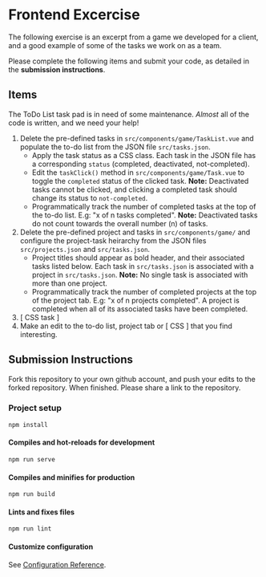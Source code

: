 # Frontend Excercise

The following exercise is an excerpt from a game we developed for a client, and a good example of some of the tasks we work on as a team.

Please complete the following items and submit your code, as detailed in the **submission instructions**.

## Items
The ToDo List task pad is in need of some maintenance. _Almost_ all of the code is written, and we need your help!
1. Delete the pre-defined tasks in `src/components/game/TaskList.vue` and populate the to-do list from the JSON file `src/tasks.json`.
    - Apply the task status as a CSS class. Each task in the JSON file has a corresponding `status` (completed, deactivated, not-completed).
    - Edit the `taskClick()` method in `src/components/game/Task.vue` to toggle the `completed` status of the clicked task. **Note:** Deactivated tasks cannot be clicked, and clicking a completed task should change its status to `not-completed`.  
    - Programmatically track the number of completed tasks at the top of the to-do list. E.g: "x of n tasks completed". **Note:** Deactivated tasks do not count towards the overall number (n) of tasks.
2. Delete the pre-defined project and tasks in `src/components/game/` and configure the project-task heirarchy from the JSON files `src/projects.json` and `src/tasks.json`.
    - Project titles should appear as bold header, and their associated tasks listed below. Each task in `src/tasks.json` is associated with a project in `src/tasks.json`. **Note:** No single task is associated with more than one project.
    - Programmatically track the number of completed projects at the top of the project tab. E.g: "x of n projects completed". A project is completed when all of its associated tasks have been completed.  
3. [ CSS task ]
4. Make an edit to the to-do list, project tab or [ CSS ] that you find interesting. 


## Submission Instructions

Fork this repository to your own github account, and push your edits to the forked repository. When finished. Please share a link to the repository.

### Project setup
```
npm install
```

#### Compiles and hot-reloads for development
```
npm run serve
```

#### Compiles and minifies for production
```
npm run build
```

#### Lints and fixes files
```
npm run lint
```

#### Customize configuration
See [Configuration Reference](https://cli.vuejs.org/config/).
